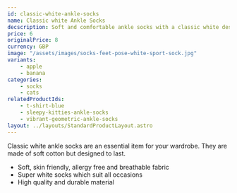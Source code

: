 ```yaml
---
id: classic-white-ankle-socks
name: Classic white Ankle Socks
decscription: Soft and comfortable ankle socks with a classic white design.
price: 6
originalPrice: 8
currency: GBP
image: "/assets/images/socks-feet-pose-white-sport-sock.jpg"
variants:
    - apple
    - banana
categories:
    - socks
    - cats
relatedProductIds:
    - t-shirt-blue
    - sleepy-kitties-ankle-socks
    - vibrant-geometric-ankle-socks
layout: ../layouts/StandardProductLayout.astro
---
```


Classic white ankle socks are an essential item for your wardrobe. They are made of soft cotton but designed to last.

* Soft, skin friendly, allergy free and breathable fabric
* Super white socks which suit all occasions
* High quality and durable material